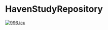 # HavenStudyRepository
[![996.icu](https://img.shields.io/badge/link-996.icu-red.svg)](https://996.icu)
